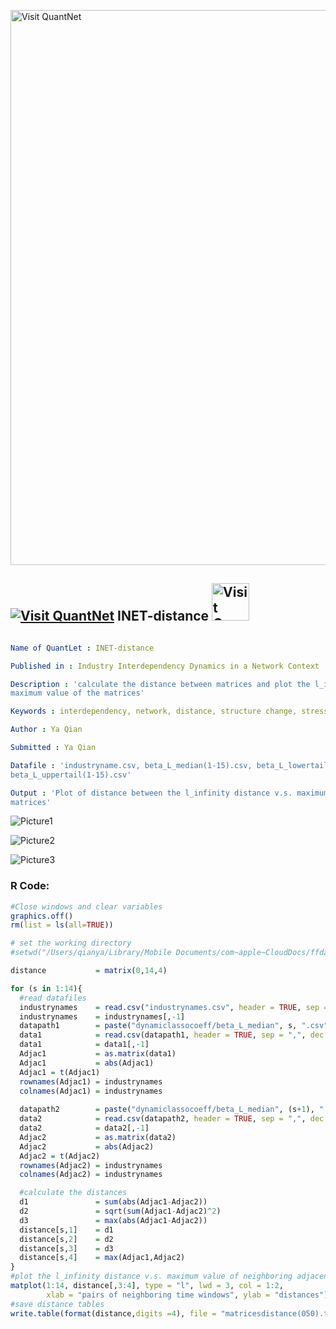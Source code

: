 
[<img src="https://github.com/QuantLet/Styleguide-and-FAQ/blob/master/pictures/banner.png" width="888" alt="Visit QuantNet">](http://quantlet.de/)

## [<img src="https://github.com/QuantLet/Styleguide-and-FAQ/blob/master/pictures/qloqo.png" alt="Visit QuantNet">](http://quantlet.de/) **INET-distance** [<img src="https://github.com/QuantLet/Styleguide-and-FAQ/blob/master/pictures/QN2.png" width="60" alt="Visit QuantNet 2.0">](http://quantlet.de/)

```yaml

Name of QuantLet : INET-distance

Published in : Industry Interdependency Dynamics in a Network Context

Description : 'calculate the distance between matrices and plot the l_infinity distance v.s.
maximum value of the matrices'

Keywords : interdependency, network, distance, structure change, stress situations

Author : Ya Qian

Submitted : Ya Qian

Datafile : 'industryname.csv, beta_L_median(1-15).csv, beta_L_lowertail(1-15).csv,
beta_L_uppertail(1-15).csv'

Output : 'Plot of distance between the l_infinity distance v.s. maximum value of the negiboring
matrices'

```

![Picture1](INET-distance(005).png)

![Picture2](INET-distance(050).png)

![Picture3](INET-distance(095).png)


### R Code:
```r
#Close windows and clear variables                                                                   
graphics.off()
rm(list = ls(all=TRUE))

# set the working directory
#setwd("/Users/qianya/Library/Mobile Documents/com~apple~CloudDocs/ffdata/test")

distance           = matrix(0,14,4)

for (s in 1:14){
  #read datafiles
  industrynames    = read.csv("industrynames.csv", header = TRUE, sep = ",")
  industrynames    = industrynames[,-1]
  datapath1        = paste("dynamiclassocoeff/beta_L_median", s, ".csv", sep ="")
  data1            = read.csv(datapath1, header = TRUE, sep = ",", dec = ".")
  data1            = data1[,-1]
  Adjac1           = as.matrix(data1)
  Adjac1           = abs(Adjac1)
  Adjac1 = t(Adjac1)
  rownames(Adjac1) = industrynames
  colnames(Adjac1) = industrynames
  
  datapath2        = paste("dynamiclassocoeff/beta_L_median", (s+1), ".csv", sep ="")
  data2            = read.csv(datapath2, header = TRUE, sep = ",", dec = ".")
  data2            = data2[,-1]
  Adjac2           = as.matrix(data2)
  Adjac2           = abs(Adjac2)
  Adjac2 = t(Adjac2)
  rownames(Adjac2) = industrynames
  colnames(Adjac2) = industrynames

  #calculate the distances
  d1               = sum(abs(Adjac1-Adjac2))
  d2               = sqrt(sum(Adjac1-Adjac2)^2)
  d3               = max(abs(Adjac1-Adjac2))
  distance[s,1]    = d1
  distance[s,2]    = d2
  distance[s,3]    = d3
  distance[s,4]    = max(Adjac1,Adjac2)
}
#plot the l_infinity distance v.s. maximum value of neighboring adjacency matrices
matplot(1:14, distance[,3:4], type = "l", lwd = 3, col = 1:2,  
        xlab = "pairs of neighboring time windows", ylab = "distances")
#save distance tables
write.table(format(distance,digits =4), file = "matricesdistance(050).txt", sep = "&")
```
